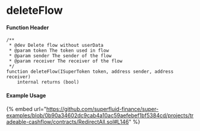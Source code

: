 # deleteFlow

#### Function Header

```solidity
/**
 * @dev Delete flow without userData
 * @param token The token used in flow
 * @param sender The sender of the flow
 * @param receiver The receiver of the flow
 */
function deleteFlow(ISuperToken token, address sender, address receiver)
    internal returns (bool)
```

#### Example Usage

{% embed url="https://github.com/superfluid-finance/super-examples/blob/0b90a34602dc9cab4a10ac59aefebef1bf5384cd/projects/tradeable-cashflow/contracts/RedirectAll.sol#L146" %}
